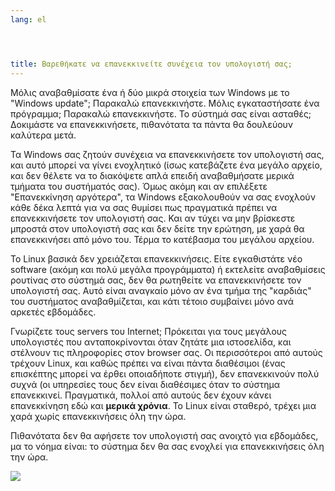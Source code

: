 ```yaml
---
lang: el




title: Βαρεθήκατε να επανεκκινείτε συνέχεια τον υπολογιστή σας;
---
```


Μόλις αναβαθμίσατε ένα ή δύο μικρά στοιχεία των Windows με το  
"Windows update"; Παρακαλώ επανεκκινήστε. Μόλις εγκαταστήσατε ένα πρόγραμμα;
Παρακαλώ επανεκκινήστε. Το σύστημά σας είναι ασταθές; Δοκιμάστε να
επανεκκινήσετε, πιθανότατα τα πάντα θα δουλεύουν καλύτερα μετά.

Τα Windows σας ζητούν συνέχεια να επανεκκινήσετε τον υπολογιστή σας,
και αυτό μπορεί να γίνει ενοχλητικό (ίσως κατεβάζετε ένα μεγάλο αρχείο, 
και δεν θέλετε να το διακόψετε απλά επειδή αναβαθμήσατε μερικά τμήματα
του συστήματός σας). Όμως ακόμη και αν επιλέξετε "Επανεκκίνηση αργότερα",
τα Windows εξακολουθούν να σας ενοχλούν κάθε δέκα λεπτά για να σας θυμίσει
πως πραγματικά πρέπει να επανεκκινήσετε τον υπολογιστή σας. Και αν τύχει
να μην βρίσκεστε μπροστά στον υπολογιστή σας και δεν δείτε την ερώτηση,
με χαρά θα επανεκκινήσει από μόνο του. Τέρμα το κατέβασμα του μεγάλου
αρχείου.

Το Linux βασικά δεν χρειάζεται επανεκκινήσεις. Είτε εγκαθιστάτε νέο
software (ακόμη και πολύ μεγάλα προγράμματα) ή εκτελείτε αναβαθμίσεις ρουτίνας
στο σύστημά σας, δεν θα ρωτηθείτε να επανεκκινήσετε τον υπολογιστή σας.
Αυτό είναι αναγκαίο μόνο αν ένα τμήμα της "καρδιάς" του συστήματος αναβαθμίζεται,
και κάτι τέτοιο συμβαίνει μόνο ανά αρκετές εβδομάδες.

Γνωρίζετε τους servers του Internet; Πρόκειται για τους μεγάλους υπολογιστές
που ανταποκρίνονται όταν ζητάτε μια ιστοσελίδα, και στέλνουν τις πληροφορίες
στον browser σας. Οι περισσότεροι από αυτούς τρέχουν Linux, και καθώς πρέπει να
είναι πάντα διαθέσιμοι (ένας επισκέπτης μπορεί να έρθει οποιαδήποτε στιγμή),
δεν επανεκκινούν πολύ συχνά (οι υπηρεσίες τους δεν είναι διαθέσιμες όταν το
σύστημα επανεκκινεί. Πραγματικά, πολλοί από αυτούς δεν έχουν κάνει επανεκκίνηση
εδώ και <b>μερικά χρόνια</b>. Το Linux είναι σταθερό, τρέχει μια χαρά χωρίς
επανεκκινήσεις όλη την ώρα.

Πιθανότατα δεν θα αφήσετε τον υπολογιστή σας ανοιχτό για εβδομάδες, μα το
νόημα είναι: το σύστημα δεν θα σας ενοχλεί για επανεκκινήσεις όλη την ώρα.

<img src="Images/reboot_all_the_time_thumb.png" />




